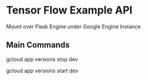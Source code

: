 

# Tensor Flow Example API

Mount over Flask Engine under Google Engine Instance

## Main Commands

gcloud app versions stop dev

gcloud app versions start dev